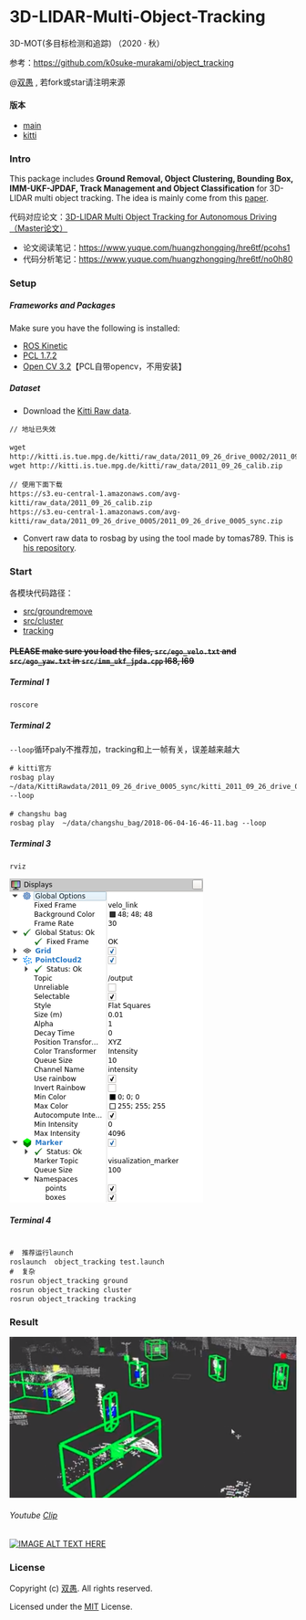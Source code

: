<!--
 * @Author: HCQ
 * @Date: 2020-10-27 10:18:56
 * @LastEditTime: 2020-12-03 11:40:02
 * @LastEditors: Please set LastEditors
 * @Description: 3D-LIDAR Multi Object Tracking for Autonomous Driving（Master论文）
 * @FilePath: /3D-LIDAR-Multi-Object-Tracking/README.md
-->
# 3D-LIDAR-Multi-Object-Tracking
3D-MOT(多目标检测和追踪)  （2020 · 秋）

参考：https://github.com/k0suke-murakami/object_tracking

@[双愚](https://github.com/HuangCongQing/3D-LIDAR-Multi-Object-Tracking) , 若fork或star请注明来源


#### 版本
* [main](https://github.com/HuangCongQing/3D-LIDAR-Multi-Object-Tracking)
* [kitti](https://github.com/HuangCongQing/3D-LIDAR-Multi-Object-Tracking/tree/kitti)



### Intro
This package includes **Ground Removal, Object Clustering, Bounding Box, IMM-UKF-JPDAF, Track Management and Object Classification** for 3D-LIDAR multi object tracking.
The idea is mainly come from this [paper](https://repository.tudelft.nl/islandora/object/uuid:f536b829-42ae-41d5-968d-13bbaa4ec736?collection=education).


代码对应论文：[3D-LIDAR Multi Object Tracking for Autonomous Driving（Master论文）](https://repository.tudelft.nl/islandora/object/uuid:f536b829-42ae-41d5-968d-13bbaa4ec736?collection=education)

* 论文阅读笔记：https://www.yuque.com/huangzhongqing/hre6tf/pcohs1
* 代码分析笔记：https://www.yuque.com/huangzhongqing/hre6tf/no0h80

### Setup
##### Frameworks and Packages
Make sure you have the following is installed:
 - [ROS Kinetic](http://wiki.ros.org/kinetic)
 - [PCL 1.7.2](http://pointclouds.org/downloads/)
 - [Open CV 3.2](https://opencv.org/)【PCL自带opencv，不用安装】

##### Dataset
* Download the [Kitti Raw data](http://www.cvlibs.net/datasets/kitti/raw_data.php).

```
// 地址已失效

wget http://kitti.is.tue.mpg.de/kitti/raw_data/2011_09_26_drive_0002/2011_09_26_drive_0005_sync.zip
wget http://kitti.is.tue.mpg.de/kitti/raw_data/2011_09_26_calib.zip

// 使用下面下载
https://s3.eu-central-1.amazonaws.com/avg-kitti/raw_data/2011_09_26_calib.zip
https://s3.eu-central-1.amazonaws.com/avg-kitti/raw_data/2011_09_26_drive_0005/2011_09_26_drive_0005_sync.zip
```


* Convert raw data to rosbag by using the tool made by tomas789. This is [his repository](https://github.com/tomas789/kitti2bag).


### Start

各模块代码路径：

* [src/groundremove](object_tracking/src/groundremove)
* [src/cluster](object_tracking/src/cluster)
* [tracking](object_tracking/tracking)

#### ~~PLEASE make sure you load the files, `src/ego_velo.txt` and `src/ego_yaw.txt` in `src/imm_ukf_jpda.cpp` l68, l69~~

##### Terminal 1
```
roscore
```

##### Terminal 2

`--loop`循环paly不推荐加，tracking和上一帧有关，误差越来越大

```
# kitti官方
rosbag play ~/data/KittiRawdata/2011_09_26_drive_0005_sync/kitti_2011_09_26_drive_0005_synced.bag --loop

# changshu bag
rosbag play  ~/data/changshu_bag/2018-06-04-16-46-11.bag --loop

```
##### Terminal 3
```
rviz
```
![arch](object_tracking/pic/setting.png)

##### Terminal 4
```

#  推荐运行launch
roslaunch  object_tracking test.launch
#  复杂
rosrun object_tracking ground
rosrun object_tracking cluster
rosrun object_tracking tracking

```

### Result


![arch](object_tracking//pic/result2.png)

######  Youtube [Clip](https://www.youtube.com/watch?v=zzFpTVk2Uj0)

[![IMAGE ALT TEXT HERE](https://img.youtube.com/vi/zzFpTVk2Uj0/0.jpg)](https://www.youtube.com/watch?v=zzFpTVk2Uj0)



### License

Copyright (c) [双愚](https://github.com/HuangCongQing/3D-LIDAR-Multi-Object-Tracking). All rights reserved.

Licensed under the [MIT](./LICENSE) License.
